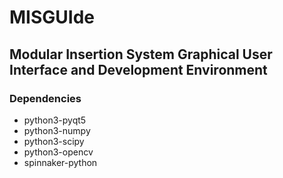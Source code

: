 # MISGUIde
## Modular Insertion System Graphical User Interface and Development Environment

### Dependencies
* python3-pyqt5
* python3-numpy
* python3-scipy
* python3-opencv
* spinnaker-python

